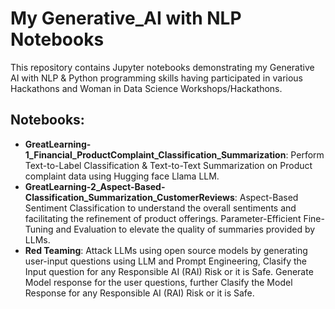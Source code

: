 # My Generative_AI with NLP Notebooks
This repository contains Jupyter notebooks demonstrating my Generative AI with NLP & Python programming skills having participated in various Hackathons and Woman in Data Science Workshops/Hackathons.

## Notebooks:
- **GreatLearning-1_Financial_ProductComplaint_Classification_Summarization**: Perform Text-to-Label Classification & Text-to-Text Summarization on Product complaint data using Hugging face Llama LLM.
- **GreatLearning-2_Aspect-Based-Classification_Summarization_CustomerReviews**: Aspect-Based Sentiment Classification to understand the overall sentiments and facilitating the refinement of product offerings. Parameter-Efficient Fine-Tuning and Evaluation to elevate the quality of summaries provided by LLMs.
- **Red Teaming**: Attack LLMs using open source models by generating user-input questions using LLM and Prompt Engineering, Clasify the Input question for any Responsible AI (RAI) Risk or it is Safe. Generate Model response for the user questions, further Clasify the Model Response for any Responsible AI (RAI) Risk or it is Safe.


